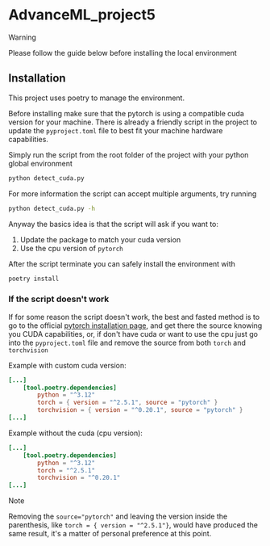 # AdvanceML_project5

>[!WARNING]
> Please follow the guide below before installing the local environment

## Installation

This project uses poetry to manage the environment. 

Before installing make sure that the pytorch is using a compatible cuda version for your machine.
There is already a friendly script in the project to update the `pyproject.toml` file to best fit your machine hardware capabilities.

Simply run the script from the root folder of the project with your python global environment
```bash
python detect_cuda.py
```

For more information the script can accept multiple arguments, try running
```bash
python detect_cuda.py -h
```

Anyway the basics idea is that the script will ask if you want to:
1. Update the package to match your cuda version
2. Use the cpu version of `pytorch`

After the script terminate you can safely install the environment with 
```bash
poetry install
```

### If the script doesn't work

If for some reason the script doesn't work, the best and fasted method is to go to the official [pytorch installation page](https://pytorch.org/get-started/locally/), and get there the source knowing you CUDA capabilities, or, if don't have cuda or want to use the cpu just go into the `pyproject.toml` file and remove the source from both `torch` and `torchvision`

Example with custom cuda version:
```toml
[...]
    [tool.poetry.dependencies]
        python = "^3.12"
        torch = { version = "^2.5.1", source = "pytorch" }
        torchvision = { version = "^0.20.1", source = "pytorch" }
[...]
```

Example without the cuda (cpu version):
```toml
[...]
    [tool.poetry.dependencies]
        python = "^3.12"
        torch = "^2.5.1"
        torchvision = "^0.20.1"
[...]
```

>[!NOTE]
> Removing the `source="pytorch"` and leaving the version inside the parenthesis, like `torch = { version = "^2.5.1"}`, would have produced the same result, it's a matter of personal preference at this point.